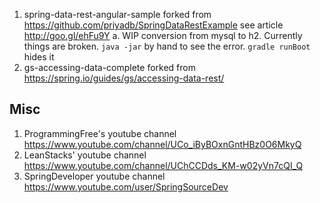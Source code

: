 1. spring-data-rest-angular-sample forked from https://github.com/priyadb/SpringDataRestExample see article http://goo.gl/ehFu9Y
   a. WIP conversion from mysql to h2.  Currently things are broken.  `java -jar` by hand to see the error.  `gradle runBoot` hides it
1. gs-accessing-data-complete forked from https://spring.io/guides/gs/accessing-data-rest/


## Misc
1. ProgrammingFree's youtube channel https://www.youtube.com/channel/UCo_iByBOxnGntHBz0O6MkyQ
1. LeanStacks' youtube channel https://www.youtube.com/channel/UChCCDds_KM-w02yVn7cQI_Q
1. SpringDeveloper youtube channel https://www.youtube.com/user/SpringSourceDev



